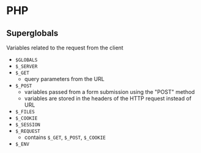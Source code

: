 # PHP

## Superglobals

Variables related to the request from the client

- `$GLOBALS`
- `$_SERVER`
- `$_GET`
  - query parameters from the URL
- `$_POST`
  - variables passed from a form submission using the "POST" method
  - variables are stored in the headers of the HTTP request instead of URL
- `$_FILES`
- `$_COOKIE`
- `$_SESSION`
- `$_REQUEST`
  - contains `$_GET`, `$_POST`, `$_COOKIE`
- `$_ENV`